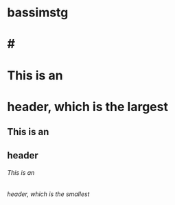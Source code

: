 <h1>bassimstg</h1>

<h1># </h1>

# This is an <h1> header, which is the largest
## This is an <h2> header
###### This is an <h6> header, which is the smallest
